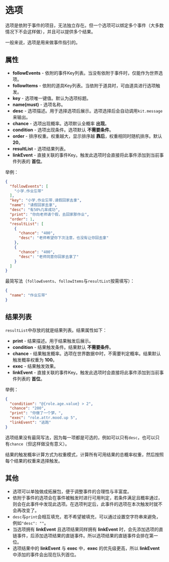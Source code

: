 # 选项

选项是依附于事件的项目，无法独立存在。但一个选项可以绑定多个事件（大多数情况下不会这样做），并且可以提供多个结果。

一般来说，选项是用来做事件指引的。

## 属性

- __followEvents__ - 依附的事件Key列表。当没有依附于事件时，仅能作为世界选项。
- __followItems__ - 依附的道具Key列表。当依附于道具时，可由道具进行选项触发。
- __key__ - 选项唯一键值。默认为选项标题。
- __name(must)__ - 选项名称。
- __desc__ - 选项描述。用于选择选项后展示。选项选择后会自动调用`kit.message`来输出。
- __chance__ - 选项出现概率。选项默认全概率 __出现__。
- __condition__ - 选项出现条件。选项默认 __不需要条件__。
- __order__ - 排序权重。权重越大，显示排序越 __靠后__，权重相同时随机排序。默认 __20__。
- __resultList__ - 选项结果列表。
- __linkEvent__ - 直接关联的事件Key。触发此选项时会直接将此事件添加到当前事件列表的 __首位__。

举例：

```json
{
  "followEvents": [
    "小学.作业忘带"
  ],
  "key": "小学.作业忘带.请假回家去拿",
  "name": "请假回家去拿",
  "desc": "有50%几率成功",
  "print": "你向老师请个假，去回家那作业",
  "order": 1,
  "resultList": [
    {
      "chance": "400",
      "desc": "老师希望你下次注意，也没有让你回去拿"
    },
    {
      "chance": "400",
      "desc": "老师同意你回家去拿了"
    }
  ]
}
```

最简写法（`followEvents`、`followItems`与`resultList`按需填写）：

```json
{
  "name": "作业忘带"
}
```

## 结果列表

`resultList`中存放的就是结果列表。结果属性如下：

- __print__ - 结果描述。用于结果触发后展示。
- __condition__ - 结果触发条件。结果默认 __不需要条件__。
- __chance__ - 结果触发概率。选项在世界数据中时，不需要判定概率。结果默认触发概率权重为 __100__。
- __exec__ - 结果触发效果。
- __linkEvent__ - 直接关联的事件Key。触发此选项时会直接将此事件添加到当前事件列表的 __首位__。

举例：

```json
{
  "condition": "@{role.age.value} > 2",
  "chance": "200",
  "print": "你做了一个梦。",
  "exec": "role.attr.mood.up 5",
  "linkEvent": "逃跑"
}
```

选项结果没有最简写法，因为每一项都是可选的，例如可以只有`desc`，也可以只有`chance`（但这样做没有意义）。

结果的触发概率计算方式为权重模式，计算所有可用结果的总概率权重，然后按照每个结果的权重来选择触发。

## 其他

- 选项可以单独做成拓展包，便于调整事件的合理性与丰富度。
- 依附于事件的选项会在事件被触发时进行可用判定，若条件满足且概率通过，则会在此事件中发现此选项。在选项判定后，此事件的选项在本次触发时就不会再改变了。
- `desc`与`print`会相互填充，若不希望被填充，可以通过设置空字符串来避免，例如`"desc": ""`。
- 当选项拥有 __linkEvent__ 且选项结果同样拥有 __linkEvent__ 时，会先添加选项的直链事件，后添加选项结果的直链事件。所以选项结果的直链事件会排在第一位。
- 选项结果中的 __linkEvent__ 与 __exec__ 中，__exec__ 的优先级更高，所以 __linkEvent__ 中添加的事件会出现在队列首位。